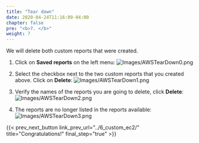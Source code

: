 ```yaml
---
title: "Tear down"
date: 2020-04-24T11:16:09-04:00
chapter: false
pre: "<b>7. </b>"
weight: 7
---
```


We will delete both custom reports that were created.

1. Click on **Saved reports** on the left menu:
![Images/AWSTearDown0.png](/Cost/100_5_Cost_Visualization/Images/AWSTearDown0.png)

2. Select the checkbox next to the two custom reports that you created above. Click on **Delete**:
![Images/AWSTearDown1.png](/Cost/100_5_Cost_Visualization/Images/AWSTearDown1.png)

3. Verify the names of the reports you are going to delete, click **Delete**:
![Images/AWSTearDown2.png](/Cost/100_5_Cost_Visualization/Images/AWSTearDown2.png)

4. The reports are no longer listed in the reports available:
![Images/AWSTearDown3.png](/Cost/100_5_Cost_Visualization/Images/AWSTearDown3.png)


{{< prev_next_button link_prev_url="../6_custom_ec2/"  title="Congratulations!" final_step="true" >}}
